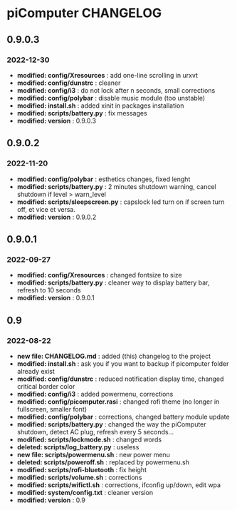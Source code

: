 # piComputer CHANGELOG

## 0.9.0.3
### 2022-12-30

- **modified:   config/Xresources** : add one-line scrolling in urxvt
- **modified:   config/dunstrc** : cleaner
- **modified:   config/i3** : do not lock after n seconds, small corrections
- **modified:   config/polybar** : disable music module (too unstable)
- **modified:   install.sh** : added xinit in packages installation
- **modified:   scripts/battery.py** : fix messages
- **modified:   version** : 0.9.0.3


## 0.9.0.2
### 2022-11-20

- **modified:   config/polybar** : esthetics changes, fixed lenght
- **modified:   scripts/battery.py** : 2 minutes shutdown warning, cancel shutdown if level > warn_level
- **modified:   scripts/sleepscreen.py** : capslock led turn on if screen turn off, et vice et versa.
- **modified:   version** : 0.9.0.2


## 0.9.0.1
### 2022-09-27

- **modified:   config/Xresources** : changed fontsize to size
- **modified:   scripts/battery.py** : cleaner way to display battery bar, refresh to 10 seconds
- **modified:   version** : 0.9.0.1

## 0.9
### 2022-08-22

- **new file:   CHANGELOG.md** : added (this) changelog to the project
- **modified:   install.sh** : ask you if you want to backup if picomputer folder already exist
- **modified:   config/dunstrc** : reduced notification display time, changed critical border color
- **modified:   config/i3** : added powermenu, corrections
- **modified:   config/picomputer.rasi** : changed rofi theme (no longer in fullscreen, smaller font)
- **modified:   config/polybar** : corrections, changed battery module update
- **modified:   scripts/battery.py** : changed the way the piComputer shutdown, detect AC plug, refresh every 5 seconds...
- **modified:   scripts/lockmode.sh** : changed words
- **deleted:    scripts/log_battery.py** : useless
- **new file:   scripts/powermenu.sh** : new power menu
- **deleted:    scripts/poweroff.sh** : replaced by powermenu.sh
- **modified:   scripts/rofi-bluetooth** : fix height
- **modified:   scripts/volume.sh** : corrections
- **modified:   scripts/wifictl.sh** : corrections, ifconfig up/down, edit wpa
- **modified:   system/config.txt** : cleaner version
- **modified:   version** : 0.9

